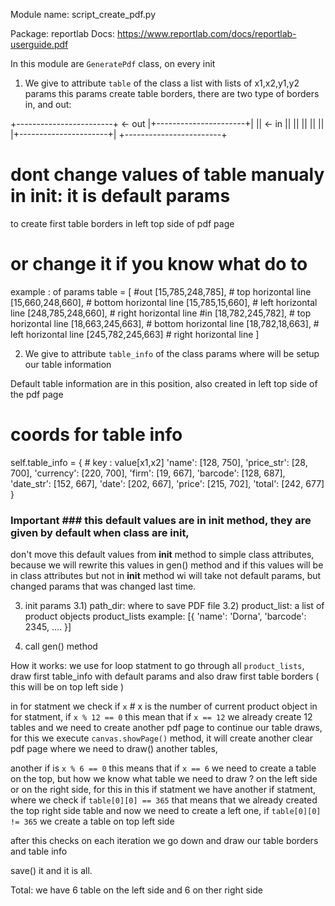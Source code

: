 Module name: script_create_pdf.py

Package: reportlab
Docs: https://www.reportlab.com/docs/reportlab-userguide.pdf

In this module are `GeneratePdf` class, on every init

1) We give to attribute `table` of the class a list with lists of x1,x2,y1,y2 params
this params create table borders, there are two type of borders in, and out:

  +------------------------+   <- out
  |+----------------------+|
  || <- in                ||
  ||                      ||
  ||                      ||
  |+----------------------+|
  +------------------------+

# dont change values of table manualy in __init__: it is default params
  to create first table borders in left top side of pdf page
# or change it if you know what do to
example : of params 
table = [
    #out
    [15,785,248,785], # top horizontal line
    [15,660,248,660], # bottom horizontal line
    [15,785,15,660], # left horizontal line
    [248,785,248,660], # right horizontal line
    #in
    [18,782,245,782], # top horizontal line
    [18,663,245,663], # bottom horizontal line
    [18,782,18,663], # left horizontal line
    [245,782,245,663] # right horizontal line
]


2) We give to attribute `table_info` of the class params where will be setup our 
    table information

Default table information are in this position, also created in
left top side of the pdf page

# coords for table info
self.table_info = {
    # key : value[x1,x2]
    'name': [128, 750],
    'price_str': [28, 700],
    'currency': [220, 700],
    'firm': [19, 667],
    'barcode': [128, 687],
    'date_str': [152, 667],
    'date': [202, 667],
    'price': [215, 702],
    'total': [242, 677]
}

### Important ### this default values are in __init__ method, they are given by default when class are init,
   don't move this default values from __init__ method to simple class attributes, because we will rewrite this values in gen() method
   and if this values will be in class attributes but not in __init__ method wi will take not default params, but changed params that was 
   changed last time.

3) init params
  3.1) path_dir: where to save PDF file
  3.2) product_list: a list of product objects
       product_lists example:
       [{
        'name': 'Dorna',
        'barcode': 2345,
        ....
       }]

4) call gen() method

How it works:
  we use for loop statment to go through all `product_lists`,
  draw first table_info with default params and also draw first table borders ( this will be on top left side )
  
  in for statment we check if `x` # x is the number of current product object in for statment, 
  if `x % 12 == 0` this mean that if `x == 12` we already create 12 tables and we need to create another
  pdf page to continue our table draws, for this we execute `canvas.showPage()` method, it will create another
  clear pdf page where we need to draw() another tables, 

  another if is `x % 6 == 0` this means that if `x == 6` we need to create a table on the top, but how we know what 
  table we need to draw ? on the left side or on the right side, for this in this if statment we have another 
  if statment, where we check if `table[0][0] == 365` that means that we already created the top right side table
  and now we need to create a left one, if `table[0][0] != 365` we create a table on top left side

  after this checks on each iteration we go down and draw our table borders and table info 

  save() it and it is all.

  Total: we have 6 table on the left side and 6 on ther right side

